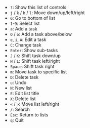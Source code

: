 - `?`: Show this list of controls
- `j` / `k` / `h` / `l`: Move down/up/left/right
- `G`: Go to bottom of list
- `1`-`9`: Select list
- `a`: Add a task
- `O` / `o`: Add a task above/below
- `e`, `i`, `A`: Edit a task
- `C`: Change task
- `Enter`: Show sub-tasks
- `J` / `K`: Shift task down/up
- `H` / `L`: Shift task left/right
- `Space`: Shift task right
- `m`: Move task to specific list
- `D`: Delete task
- `u`: Undo
- `N`: New list
- `E`: Edit list title
- `X`: Delete list
- `<` / `>`: Move list left/right
- `/`: Search
- `Esc`: Return to lists
- `q`: Quit
